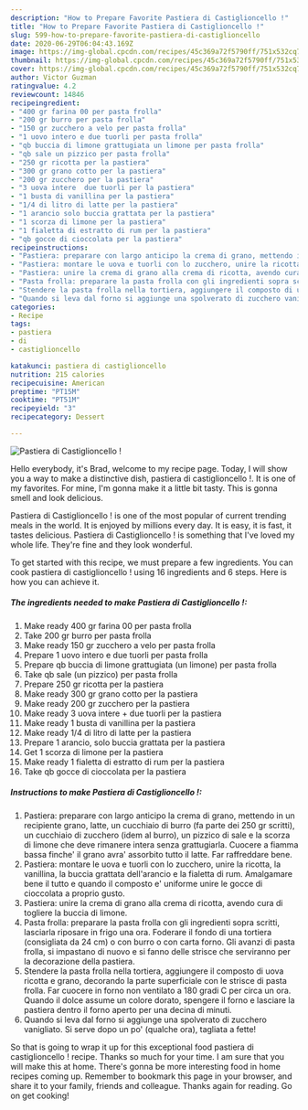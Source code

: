 ```yaml
---
description: "How to Prepare Favorite Pastiera di Castiglioncello !"
title: "How to Prepare Favorite Pastiera di Castiglioncello !"
slug: 599-how-to-prepare-favorite-pastiera-di-castiglioncello
date: 2020-06-29T06:04:43.169Z
image: https://img-global.cpcdn.com/recipes/45c369a72f5790ff/751x532cq70/pastiera-di-castiglioncello-recipe-main-photo.jpg
thumbnail: https://img-global.cpcdn.com/recipes/45c369a72f5790ff/751x532cq70/pastiera-di-castiglioncello-recipe-main-photo.jpg
cover: https://img-global.cpcdn.com/recipes/45c369a72f5790ff/751x532cq70/pastiera-di-castiglioncello-recipe-main-photo.jpg
author: Victor Guzman
ratingvalue: 4.2
reviewcount: 14846
recipeingredient:
- "400 gr farina 00 per pasta frolla"
- "200 gr burro per pasta frolla"
- "150 gr zucchero a velo per pasta frolla"
- "1 uovo intero e due tuorli per pasta frolla"
- "qb buccia di limone grattugiata un limone per pasta frolla"
- "qb sale un pizzico per pasta frolla"
- "250 gr ricotta per la pastiera"
- "300 gr grano cotto per la pastiera"
- "200 gr zucchero per la pastiera"
- "3 uova intere  due tuorli per la pastiera"
- "1 busta di vanillina per la pastiera"
- "1/4 di litro di latte per la pastiera"
- "1 arancio solo buccia grattata per la pastiera"
- "1 scorza di limone per la pastiera"
- "1 fialetta di estratto di rum per la pastiera"
- "qb gocce di cioccolata per la pastiera"
recipeinstructions:
- "Pastiera: preparare con largo anticipo la crema di grano, mettendo in un recipiente grano, latte, un cucchiaio di burro (fa parte dei 250 gr scritti), un cucchiaio di zucchero (idem al burro), un pizzico di sale e la scorza di limone che deve rimanere intera senza grattugiarla. Cuocere a fiamma bassa finche&#39; il grano avra&#39; assorbito tutto il latte. Far raffreddare bene."
- "Pastiera: montare le uova e tuorli con lo zucchero, unire la ricotta, la vanillina, la buccia grattata dell&#39;arancio e la fialetta di rum. Amalgamare bene il tutto e quando il composto e&#39; uniforme unire le gocce di cioccolata a proprio gusto."
- "Pastiera: unire la crema di grano alla crema di ricotta, avendo cura di togliere la buccia di limone."
- "Pasta frolla: preparare la pasta frolla con gli ingredienti sopra scritti, lasciarla riposare in frigo una ora. Foderare il fondo di una tortiera (consigliata da 24 cm) o con burro o con carta forno. Gli avanzi di pasta frolla, si impastano di nuovo e si fanno delle strisce che serviranno per la decorazione della pastiera."
- "Stendere la pasta frolla nella tortiera, aggiungere il composto di uova ricotta e grano, decorando la parte superficiale con le strisce di pasta frolla. Far cuocere in forno non ventilato a 180 gradi C per circa un ora. Quando il dolce assume un colore dorato, spengere il forno e lasciare la pastiera dentro il forno aperto per una decina di minuti."
- "Quando si leva dal forno si aggiunge una spolverato di zucchero vanigliato. Si serve dopo un po&#39; (qualche ora), tagliata a fette!"
categories:
- Recipe
tags:
- pastiera
- di
- castiglioncello

katakunci: pastiera di castiglioncello 
nutrition: 215 calories
recipecuisine: American
preptime: "PT15M"
cooktime: "PT51M"
recipeyield: "3"
recipecategory: Dessert

---
```



![Pastiera di Castiglioncello !](https://img-global.cpcdn.com/recipes/45c369a72f5790ff/751x532cq70/pastiera-di-castiglioncello-recipe-main-photo.jpg)

Hello everybody, it's Brad, welcome to my recipe page. Today, I will show you a way to make a distinctive dish, pastiera di castiglioncello !. It is one of my favorites. For mine, I'm gonna make it a little bit tasty. This is gonna smell and look delicious.



Pastiera di Castiglioncello ! is one of the most popular of current trending meals in the world. It is enjoyed by millions every day. It is easy, it is fast, it tastes delicious. Pastiera di Castiglioncello ! is something that I've loved my whole life. They're fine and they look wonderful.


To get started with this recipe, we must prepare a few ingredients. You can cook pastiera di castiglioncello ! using 16 ingredients and 6 steps. Here is how you can achieve it.

<!--inarticleads1-->

##### The ingredients needed to make Pastiera di Castiglioncello !:

1. Make ready 400 gr farina 00 per pasta frolla
1. Take 200 gr burro per pasta frolla
1. Make ready 150 gr zucchero a velo per pasta frolla
1. Prepare 1 uovo intero e due tuorli per pasta frolla
1. Prepare qb buccia di limone grattugiata (un limone) per pasta frolla
1. Take qb sale (un pizzico) per pasta frolla
1. Prepare 250 gr ricotta per la pastiera
1. Make ready 300 gr grano cotto per la pastiera
1. Make ready 200 gr zucchero per la pastiera
1. Make ready 3 uova intere + due tuorli per la pastiera
1. Make ready 1 busta di vanillina per la pastiera
1. Make ready 1/4 di litro di latte per la pastiera
1. Prepare 1 arancio, solo buccia grattata per la pastiera
1. Get 1 scorza di limone per la pastiera
1. Make ready 1 fialetta di estratto di rum per la pastiera
1. Take qb gocce di cioccolata per la pastiera




<!--inarticleads2-->

##### Instructions to make Pastiera di Castiglioncello !:

1. Pastiera: preparare con largo anticipo la crema di grano, mettendo in un recipiente grano, latte, un cucchiaio di burro (fa parte dei 250 gr scritti), un cucchiaio di zucchero (idem al burro), un pizzico di sale e la scorza di limone che deve rimanere intera senza grattugiarla. Cuocere a fiamma bassa finche&#39; il grano avra&#39; assorbito tutto il latte. Far raffreddare bene.
1. Pastiera: montare le uova e tuorli con lo zucchero, unire la ricotta, la vanillina, la buccia grattata dell&#39;arancio e la fialetta di rum. Amalgamare bene il tutto e quando il composto e&#39; uniforme unire le gocce di cioccolata a proprio gusto.
1. Pastiera: unire la crema di grano alla crema di ricotta, avendo cura di togliere la buccia di limone.
1. Pasta frolla: preparare la pasta frolla con gli ingredienti sopra scritti, lasciarla riposare in frigo una ora. Foderare il fondo di una tortiera (consigliata da 24 cm) o con burro o con carta forno. Gli avanzi di pasta frolla, si impastano di nuovo e si fanno delle strisce che serviranno per la decorazione della pastiera.
1. Stendere la pasta frolla nella tortiera, aggiungere il composto di uova ricotta e grano, decorando la parte superficiale con le strisce di pasta frolla. Far cuocere in forno non ventilato a 180 gradi C per circa un ora. Quando il dolce assume un colore dorato, spengere il forno e lasciare la pastiera dentro il forno aperto per una decina di minuti.
1. Quando si leva dal forno si aggiunge una spolverato di zucchero vanigliato. Si serve dopo un po&#39; (qualche ora), tagliata a fette!




So that is going to wrap it up for this exceptional food pastiera di castiglioncello ! recipe. Thanks so much for your time. I am sure that you will make this at home. There's gonna be more interesting food in home recipes coming up. Remember to bookmark this page in your browser, and share it to your family, friends and colleague. Thanks again for reading. Go on get cooking!
